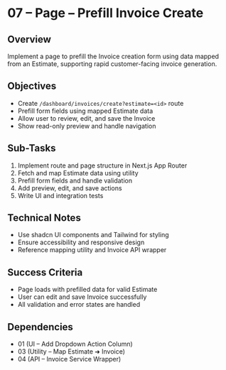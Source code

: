 # 07 – Page – Prefill Invoice Create

## Overview

Implement a page to prefill the Invoice creation form using data mapped from an Estimate, supporting rapid customer-facing invoice generation.

## Objectives

- Create `/dashboard/invoices/create?estimate=<id>` route
- Prefill form fields using mapped Estimate data
- Allow user to review, edit, and save the Invoice
- Show read-only preview and handle navigation

## Sub-Tasks

1. Implement route and page structure in Next.js App Router
2. Fetch and map Estimate data using utility
3. Prefill form fields and handle validation
4. Add preview, edit, and save actions
5. Write UI and integration tests

## Technical Notes

- Use shadcn UI components and Tailwind for styling
- Ensure accessibility and responsive design
- Reference mapping utility and Invoice API wrapper

## Success Criteria

- Page loads with prefilled data for valid Estimate
- User can edit and save Invoice successfully
- All validation and error states are handled

## Dependencies

- 01 (UI – Add Dropdown Action Column)
- 03 (Utility – Map Estimate ➜ Invoice)
- 04 (API – Invoice Service Wrapper) 